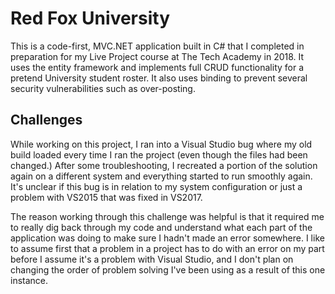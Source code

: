 # Red Fox University

This is a code-first, MVC.NET application built in C# that I completed in preparation for my Live Project course at The Tech Academy in 2018. It uses the entity framework and implements full CRUD functionality for a pretend University student roster. It also uses binding to prevent several security vulnerabilities such as over-posting.

## Challenges
While working on this project, I ran into a Visual Studio bug where my old build loaded every time I ran the project (even though the files had been changed.) After some troubleshooting, I recreated a portion of the solution again on a different system and everything started to run smoothly again. It's unclear if this bug is in relation to my system configuration or just a problem with VS2015 that was fixed in VS2017.
  
The reason working through this challenge was helpful is that it required me to really dig back through my code and understand what each part of the application was doing to make sure I hadn't made an error somewhere. I like to assume first that a problem in a project has to do with an error on my part before I assume it's a problem with Visual Studio, and I don't plan on changing the order of problem solving I've been using as a result of this one instance. 